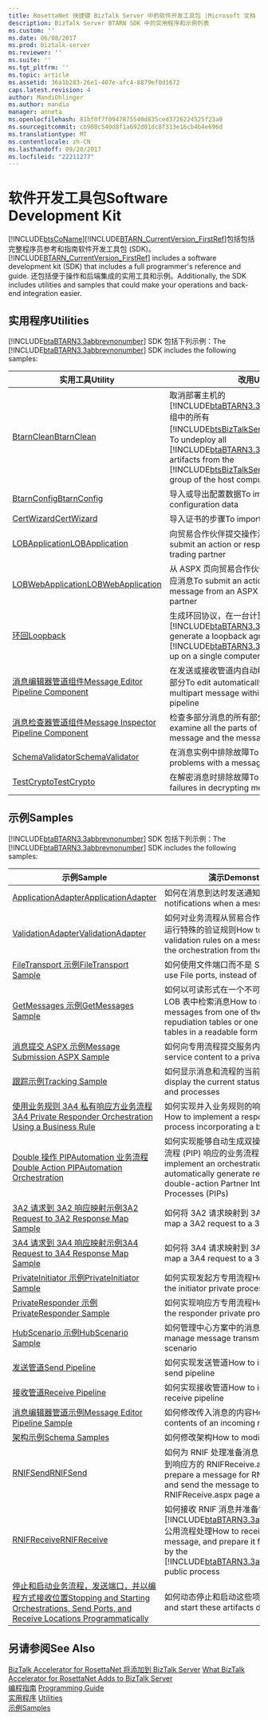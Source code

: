```yaml
---
title: RosettaNet 快捷键 BizTalk Server 中的软件开发工具包 |Microsoft 文档
description: BizTalk Server BTARN SDK 中的实用程序和示例列表
ms.custom: ''
ms.date: 06/08/2017
ms.prod: biztalk-server
ms.reviewer: ''
ms.suite: ''
ms.tgt_pltfrm: ''
ms.topic: article
ms.assetid: 36a1b283-26e1-407e-afc4-8879ef0d1672
caps.latest.revision: 4
author: MandiOhlinger
ms.author: mandia
manager: anneta
ms.openlocfilehash: 81bf0f7f0947875540d835ced3726224525f23a0
ms.sourcegitcommit: cb908c540d8f1a692d01dc8f313e16cb4b4e696d
ms.translationtype: MT
ms.contentlocale: zh-CN
ms.lasthandoff: 09/20/2017
ms.locfileid: "22211277"
---
```

# <a name="software-development-kit"></a><span data-ttu-id="e6491-103">软件开发工具包</span><span class="sxs-lookup"><span data-stu-id="e6491-103">Software Development Kit</span></span>
[!INCLUDE[btsCoName](../../includes/btsconame-md.md)]<span data-ttu-id="e6491-104">[!INCLUDE[BTARN_CurrentVersion_FirstRef](../../includes/btarn-currentversion-firstref-md.md)]包括包括完整程序员参考和指南软件开发工具包 (SDK)。</span><span class="sxs-lookup"><span data-stu-id="e6491-104"> [!INCLUDE[BTARN_CurrentVersion_FirstRef](../../includes/btarn-currentversion-firstref-md.md)] includes a software development kit (SDK) that includes a full programmer's reference and guide.</span></span> <span data-ttu-id="e6491-105">还包括便于操作和后端集成的实用工具和示例。</span><span class="sxs-lookup"><span data-stu-id="e6491-105">Additionally, the SDK includes utilities and samples that could make your operations and back-end integration easier.</span></span>  
  
## <a name="utilities"></a><span data-ttu-id="e6491-106">实用程序</span><span class="sxs-lookup"><span data-stu-id="e6491-106">Utilities</span></span>  
 <span data-ttu-id="e6491-107">[!INCLUDE[btaBTARN3.3abbrevnonumber](../../includes/btabtarn3-3abbrevnonumber-md.md)] SDK 包括下列示例：</span><span class="sxs-lookup"><span data-stu-id="e6491-107">The [!INCLUDE[btaBTARN3.3abbrevnonumber](../../includes/btabtarn3-3abbrevnonumber-md.md)] SDK includes the following samples:</span></span>  
  
|<span data-ttu-id="e6491-108">实用工具</span><span class="sxs-lookup"><span data-stu-id="e6491-108">Utility</span></span>|<span data-ttu-id="e6491-109">改用</span><span class="sxs-lookup"><span data-stu-id="e6491-109">Use</span></span>|  
|-------------|---------|  
|[<span data-ttu-id="e6491-110">BtarnClean</span><span class="sxs-lookup"><span data-stu-id="e6491-110">BtarnClean</span></span>](../../adapters-and-accelerators/accelerator-rosettanet/btarnclean.md)|<span data-ttu-id="e6491-111">取消部署主机的 [!INCLUDE[btaBTARN3.3abbrevnonumber](../../includes/btabtarn3-3abbrevnonumber-md.md)] 组中的所有 [!INCLUDE[btsBizTalkServerNoVersion](../../includes/btsbiztalkservernoversion-md.md)] 项目</span><span class="sxs-lookup"><span data-stu-id="e6491-111">To undeploy all [!INCLUDE[btaBTARN3.3abbrevnonumber](../../includes/btabtarn3-3abbrevnonumber-md.md)] artifacts from the [!INCLUDE[btsBizTalkServerNoVersion](../../includes/btsbiztalkservernoversion-md.md)] group of the host computer</span></span>|  
|[<span data-ttu-id="e6491-112">BtarnConfig</span><span class="sxs-lookup"><span data-stu-id="e6491-112">BtarnConfig</span></span>](../../adapters-and-accelerators/accelerator-rosettanet/btarnconfig.md)|<span data-ttu-id="e6491-113">导入或导出配置数据</span><span class="sxs-lookup"><span data-stu-id="e6491-113">To import or export configuration data</span></span>|  
|[<span data-ttu-id="e6491-114">CertWizard</span><span class="sxs-lookup"><span data-stu-id="e6491-114">CertWizard</span></span>](../../adapters-and-accelerators/accelerator-rosettanet/certwizard.md)|<span data-ttu-id="e6491-115">导入证书的步骤</span><span class="sxs-lookup"><span data-stu-id="e6491-115">To import a certificate</span></span>|  
|[<span data-ttu-id="e6491-116">LOBApplication</span><span class="sxs-lookup"><span data-stu-id="e6491-116">LOBApplication</span></span>](../../adapters-and-accelerators/accelerator-rosettanet/lobapplication.md)|<span data-ttu-id="e6491-117">向贸易合作伙伴提交操作消息或响应消息</span><span class="sxs-lookup"><span data-stu-id="e6491-117">To submit an action or response message to a trading partner</span></span>|  
|[<span data-ttu-id="e6491-118">LOBWebApplication</span><span class="sxs-lookup"><span data-stu-id="e6491-118">LOBWebApplication</span></span>](../../adapters-and-accelerators/accelerator-rosettanet/lobwebapplication.md)|<span data-ttu-id="e6491-119">从 ASPX 页向贸易合作伙伴提交操作消息或响应消息</span><span class="sxs-lookup"><span data-stu-id="e6491-119">To submit an action or response message from an ASPX page to a trading partner</span></span>|  
|[<span data-ttu-id="e6491-120">环回</span><span class="sxs-lookup"><span data-stu-id="e6491-120">Loopback</span></span>](../../adapters-and-accelerators/accelerator-rosettanet/loopback.md)|<span data-ttu-id="e6491-121">生成环回协议，在一台计算机上安装 [!INCLUDE[btaBTARN3.3abbrevnonumber](../../includes/btabtarn3-3abbrevnonumber-md.md)]</span><span class="sxs-lookup"><span data-stu-id="e6491-121">To generate a loopback agreement, setting [!INCLUDE[btaBTARN3.3abbrevnonumber](../../includes/btabtarn3-3abbrevnonumber-md.md)] up on a single computer</span></span>|  
|[<span data-ttu-id="e6491-122">消息编辑器管道组件</span><span class="sxs-lookup"><span data-stu-id="e6491-122">Message Editor Pipeline Component</span></span>](../../adapters-and-accelerators/accelerator-rosettanet/message-editor-pipeline-component.md)|<span data-ttu-id="e6491-123">在发送或接收管道内自动编辑多部分消息的任何部分</span><span class="sxs-lookup"><span data-stu-id="e6491-123">To edit automatically any part of a multipart message within a send or receive pipeline</span></span>|  
|[<span data-ttu-id="e6491-124">消息检查器管道组件</span><span class="sxs-lookup"><span data-stu-id="e6491-124">Message Inspector Pipeline Component</span></span>](../../adapters-and-accelerators/accelerator-rosettanet/message-inspector-pipeline-component.md)|<span data-ttu-id="e6491-125">检查多部分消息的所有部分和消息上下文</span><span class="sxs-lookup"><span data-stu-id="e6491-125">To examine all the parts of a multi-part message and the message context</span></span>|  
|[<span data-ttu-id="e6491-126">SchemaValidator</span><span class="sxs-lookup"><span data-stu-id="e6491-126">SchemaValidator</span></span>](../../adapters-and-accelerators/accelerator-rosettanet/schemavalidator.md)|<span data-ttu-id="e6491-127">在消息实例中排除故障</span><span class="sxs-lookup"><span data-stu-id="e6491-127">To troubleshoot problems with a message instance</span></span>|  
|[<span data-ttu-id="e6491-128">TestCrypto</span><span class="sxs-lookup"><span data-stu-id="e6491-128">TestCrypto</span></span>](../../adapters-and-accelerators/accelerator-rosettanet/testcrypto.md)|<span data-ttu-id="e6491-129">在解密消息时排除故障</span><span class="sxs-lookup"><span data-stu-id="e6491-129">To troubleshoot failures in decrypting messages</span></span>|  
  
## <a name="samples"></a><span data-ttu-id="e6491-130">示例</span><span class="sxs-lookup"><span data-stu-id="e6491-130">Samples</span></span>  
 <span data-ttu-id="e6491-131">[!INCLUDE[btaBTARN3.3abbrevnonumber](../../includes/btabtarn3-3abbrevnonumber-md.md)] SDK 包括下列示例：</span><span class="sxs-lookup"><span data-stu-id="e6491-131">The [!INCLUDE[btaBTARN3.3abbrevnonumber](../../includes/btabtarn3-3abbrevnonumber-md.md)] SDK includes the following samples:</span></span>  
  
|<span data-ttu-id="e6491-132">示例</span><span class="sxs-lookup"><span data-stu-id="e6491-132">Sample</span></span>|<span data-ttu-id="e6491-133">演示</span><span class="sxs-lookup"><span data-stu-id="e6491-133">Demonstrates</span></span>|  
|------------|------------------|  
|[<span data-ttu-id="e6491-134">ApplicationAdapter</span><span class="sxs-lookup"><span data-stu-id="e6491-134">ApplicationAdapter</span></span>](../../adapters-and-accelerators/accelerator-rosettanet/applicationadapter.md)|<span data-ttu-id="e6491-135">如何在消息到达时发送通知</span><span class="sxs-lookup"><span data-stu-id="e6491-135">How to send notifications when a message has arrived</span></span>|  
|[<span data-ttu-id="e6491-136">ValidationAdapter</span><span class="sxs-lookup"><span data-stu-id="e6491-136">ValidationAdapter</span></span>](../../adapters-and-accelerators/accelerator-rosettanet/validationadapter.md)|<span data-ttu-id="e6491-137">如何对业务流程从贸易合作伙伴接收的消息运行特殊的验证规则</span><span class="sxs-lookup"><span data-stu-id="e6491-137">How to run special validation rules on a message received by the orchestration from the trading partner</span></span>|  
|[<span data-ttu-id="e6491-138">FileTransport 示例</span><span class="sxs-lookup"><span data-stu-id="e6491-138">FileTransport Sample</span></span>](../../adapters-and-accelerators/accelerator-rosettanet/filetransport-sample.md)|<span data-ttu-id="e6491-139">如何使用文件端口而不是 SQL 端口</span><span class="sxs-lookup"><span data-stu-id="e6491-139">How to use File ports, instead of SQL ports</span></span>|  
|[<span data-ttu-id="e6491-140">GetMessages 示例</span><span class="sxs-lookup"><span data-stu-id="e6491-140">GetMessages Sample</span></span>](../../adapters-and-accelerators/accelerator-rosettanet/getmessages-sample.md)|<span data-ttu-id="e6491-141">如何以可读形式在一个不可否认性表或一个 LOB 表中检索消息</span><span class="sxs-lookup"><span data-stu-id="e6491-141">How to retrieve messages from one of the non-repudiation tables or one of the LOB tables in a readable form</span></span>|  
|[<span data-ttu-id="e6491-142">消息提交 ASPX 示例</span><span class="sxs-lookup"><span data-stu-id="e6491-142">Message Submission ASPX Sample</span></span>](../../adapters-and-accelerators/accelerator-rosettanet/message-submission-aspx-sample.md)|<span data-ttu-id="e6491-143">如何向专用流程提交服务内容</span><span class="sxs-lookup"><span data-stu-id="e6491-143">How to submit service content to a private process</span></span>|  
|[<span data-ttu-id="e6491-144">跟踪示例</span><span class="sxs-lookup"><span data-stu-id="e6491-144">Tracking Sample</span></span>](../../adapters-and-accelerators/accelerator-rosettanet/tracking-sample.md)|<span data-ttu-id="e6491-145">如何显示消息和流程的当前状态</span><span class="sxs-lookup"><span data-stu-id="e6491-145">How to display the current status of messages and processes</span></span>|  
|[<span data-ttu-id="e6491-146">使用业务规则 3A4 私有响应方业务流程</span><span class="sxs-lookup"><span data-stu-id="e6491-146">3A4 Private Responder Orchestration Using a Business Rule</span></span>](../../adapters-and-accelerators/accelerator-rosettanet/3a4-private-responder-orchestration-using-a-business-rule.md)|<span data-ttu-id="e6491-147">如何实现并入业务规则的响应方专用流程</span><span class="sxs-lookup"><span data-stu-id="e6491-147">How to implement a responder private process incorporating a business rule</span></span>|  
|[<span data-ttu-id="e6491-148">Double 操作 PIPAutomation 业务流程</span><span class="sxs-lookup"><span data-stu-id="e6491-148">Double Action PIPAutomation Orchestration</span></span>](../../adapters-and-accelerators/accelerator-rosettanet/double-action-pipautomation-orchestration.md)|<span data-ttu-id="e6491-149">如何实现能够自动生成双操作合作伙伴接口流程 (PIP) 响应的业务流程</span><span class="sxs-lookup"><span data-stu-id="e6491-149">How to implement an orchestration to automatically generate responses for double-action Partner Interface Processes (PIPs)</span></span>|  
|[<span data-ttu-id="e6491-150">3A2 请求到 3A2 响应映射示例</span><span class="sxs-lookup"><span data-stu-id="e6491-150">3A2 Request to 3A2 Response Map Sample</span></span>](../../adapters-and-accelerators/accelerator-rosettanet/3a2-request-to-3a2-response-map-sample.md)|<span data-ttu-id="e6491-151">如何将 3A2 请求映射到 3A2 响应</span><span class="sxs-lookup"><span data-stu-id="e6491-151">How to map a 3A2 request to a 3A2 response</span></span>|  
|[<span data-ttu-id="e6491-152">3A4 请求到 3A4 响应映射示例</span><span class="sxs-lookup"><span data-stu-id="e6491-152">3A4 Request to 3A4 Response Map Sample</span></span>](../../adapters-and-accelerators/accelerator-rosettanet/3a4-request-to-3a4-response-map-sample.md)|<span data-ttu-id="e6491-153">如何将 3A4 请求映射到 3A4 响应</span><span class="sxs-lookup"><span data-stu-id="e6491-153">How to map a 3A4 request to a 3A4 response</span></span>|  
|[<span data-ttu-id="e6491-154">PrivateInitiator 示例</span><span class="sxs-lookup"><span data-stu-id="e6491-154">PrivateInitiator Sample</span></span>](../../adapters-and-accelerators/accelerator-rosettanet/privateinitiator-sample.md)|<span data-ttu-id="e6491-155">如何实现发起方专用流程</span><span class="sxs-lookup"><span data-stu-id="e6491-155">How to implement the initiator private process</span></span>|  
|[<span data-ttu-id="e6491-156">PrivateResponder 示例</span><span class="sxs-lookup"><span data-stu-id="e6491-156">PrivateResponder Sample</span></span>](../../adapters-and-accelerators/accelerator-rosettanet/privateresponder-sample.md)|<span data-ttu-id="e6491-157">如何实现响应方专用流程</span><span class="sxs-lookup"><span data-stu-id="e6491-157">How to implement the responder private process</span></span>|  
|[<span data-ttu-id="e6491-158">HubScenario 示例</span><span class="sxs-lookup"><span data-stu-id="e6491-158">HubScenario Sample</span></span>](../../adapters-and-accelerators/accelerator-rosettanet/hubscenario-sample.md)|<span data-ttu-id="e6491-159">如何管理中心方案中的消息传输</span><span class="sxs-lookup"><span data-stu-id="e6491-159">How to manage message transmission in a hub scenario</span></span>|  
|[<span data-ttu-id="e6491-160">发送管道</span><span class="sxs-lookup"><span data-stu-id="e6491-160">Send Pipeline</span></span>](../../adapters-and-accelerators/accelerator-rosettanet/send-pipeline.md)|<span data-ttu-id="e6491-161">如何实现发送管道</span><span class="sxs-lookup"><span data-stu-id="e6491-161">How to implement a send pipeline</span></span>|  
|[<span data-ttu-id="e6491-162">接收管道</span><span class="sxs-lookup"><span data-stu-id="e6491-162">Receive Pipeline</span></span>](../../adapters-and-accelerators/accelerator-rosettanet/receive-pipeline.md)|<span data-ttu-id="e6491-163">如何实现接收管道</span><span class="sxs-lookup"><span data-stu-id="e6491-163">How to implement a receive pipeline</span></span>|  
|[<span data-ttu-id="e6491-164">消息编辑器管道示例</span><span class="sxs-lookup"><span data-stu-id="e6491-164">Message Editor Pipeline Sample</span></span>](../../adapters-and-accelerators/accelerator-rosettanet/message-editor-pipeline-sample.md)|<span data-ttu-id="e6491-165">如何修改传入消息的内容</span><span class="sxs-lookup"><span data-stu-id="e6491-165">How to modify the contents of an incoming message</span></span>|  
|[<span data-ttu-id="e6491-166">架构示例</span><span class="sxs-lookup"><span data-stu-id="e6491-166">Schema Samples</span></span>](../../adapters-and-accelerators/accelerator-rosettanet/schema-samples.md)|<span data-ttu-id="e6491-167">如何修改架构</span><span class="sxs-lookup"><span data-stu-id="e6491-167">How to modify schemas</span></span>|  
|[<span data-ttu-id="e6491-168">RNIFSend</span><span class="sxs-lookup"><span data-stu-id="e6491-168">RNIFSend</span></span>](../../adapters-and-accelerators/accelerator-rosettanet/rnifsend.md)|<span data-ttu-id="e6491-169">如何为 RNIF 处理准备消息，并将该消息发送到响应方的 RNIFReceive.aspx 页</span><span class="sxs-lookup"><span data-stu-id="e6491-169">How to prepare a message for RNIF processing, and send the message to the RNIFReceive.aspx page at the responder</span></span>|  
|[<span data-ttu-id="e6491-170">RNIFReceive</span><span class="sxs-lookup"><span data-stu-id="e6491-170">RNIFReceive</span></span>](../../adapters-and-accelerators/accelerator-rosettanet/rnifreceive.md)|<span data-ttu-id="e6491-171">如何接收 RNIF 消息并准备它，以供 [!INCLUDE[btaBTARN3.3abbrevnonumber](../../includes/btabtarn3-3abbrevnonumber-md.md)] 公用流程处理</span><span class="sxs-lookup"><span data-stu-id="e6491-171">How to receive an RNIF message, and prepare it for processing by the [!INCLUDE[btaBTARN3.3abbrevnonumber](../../includes/btabtarn3-3abbrevnonumber-md.md)] public process</span></span>|  
|[<span data-ttu-id="e6491-172">停止和启动业务流程，发送端口，并以编程方式接收位置</span><span class="sxs-lookup"><span data-stu-id="e6491-172">Stopping and Starting Orchestrations, Send Ports, and Receive Locations Programmatically</span></span>](../../adapters-and-accelerators/accelerator-rosettanet/code-to-stop-and-start-orchestrations-send-ports-and-receive-locations.md)|<span data-ttu-id="e6491-173">如何动态停止和启动这些项目</span><span class="sxs-lookup"><span data-stu-id="e6491-173">How to stop and start these artifacts dynamically</span></span>|  
  
## <a name="see-also"></a><span data-ttu-id="e6491-174">另请参阅</span><span class="sxs-lookup"><span data-stu-id="e6491-174">See Also</span></span>  
 <span data-ttu-id="e6491-175">[BizTalk Accelerator for RosettaNet 将添加到 BizTalk Server](../../adapters-and-accelerators/accelerator-rosettanet/what-biztalk-accelerator-for-rosettanet-adds-to-biztalk-server.md) </span><span class="sxs-lookup"><span data-stu-id="e6491-175">[What BizTalk Accelerator for RosettaNet Adds to BizTalk Server](../../adapters-and-accelerators/accelerator-rosettanet/what-biztalk-accelerator-for-rosettanet-adds-to-biztalk-server.md) </span></span>  
 <span data-ttu-id="e6491-176">[编程指南](../../adapters-and-accelerators/accelerator-rosettanet/programming-guide2.md) </span><span class="sxs-lookup"><span data-stu-id="e6491-176">[Programming Guide](../../adapters-and-accelerators/accelerator-rosettanet/programming-guide2.md) </span></span>  
 <span data-ttu-id="e6491-177">[实用程序](../../adapters-and-accelerators/accelerator-rosettanet/utilities1.md) </span><span class="sxs-lookup"><span data-stu-id="e6491-177">[Utilities](../../adapters-and-accelerators/accelerator-rosettanet/utilities1.md) </span></span>  
 [<span data-ttu-id="e6491-178">示例</span><span class="sxs-lookup"><span data-stu-id="e6491-178">Samples</span></span>](../../adapters-and-accelerators/accelerator-rosettanet/samples3.md)